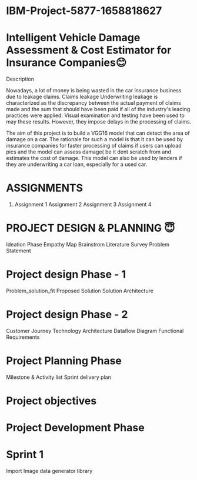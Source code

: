 # IBM-Project-5877-1658818627
# Intelligent Vehicle Damage Assessment &amp; Cost Estimator for Insurance Companies😊
Description

Nowadays, a lot of money is being wasted in the car insurance business due to leakage claims. Claims leakage Underwriting leakage is characterized as the discrepancy between the actual payment of claims made and the sum that should have been paid if all of the industry's leading practices were applied. Visual examination and testing have been used to may these results. However, they impose delays in the processing of claims.

The aim of this project is to build a VGG16 model that can detect the area of damage on a car. The rationale for such a model is that it can be used by insurance companies for faster processing of claims if users can upload pics and the model can assess damage( be it dent scratch from and estimates the cost of damage. This model can also be used by lenders if they are underwriting a car loan, especially for a used car.
# ASSIGNMENTS
1. Assignment 1
 Assignment 2
 Assignment 3
 Assignment 4
# PROJECT DESIGN & PLANNING 😇
 Ideation Phase
 Empathy Map
 Brainstrom
 Literature Survey
 Problem Statement
# Project design Phase - 1
 Problem_solution_fit
 Proposed Solution
 Solution Architecture
# Project design Phase - 2
 Customer Journey
 Technology Architecture
 Dataflow Diagram
 Functional Requirements
# Project Planning Phase
 Milestone & Activity list
 Sprint delivery plan
# Project objectives
# Project Development Phase
# Sprint 1
 Import Image data generator library

